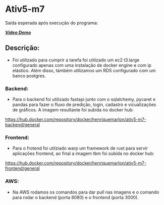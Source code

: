 # Ativ5-m7

Saída esperada após execução do programa:

[***Vídeo Demo***](https://www.loom.com/share/e3ffaaa774c740efbf75e75bc98bc8a8?sid=8e88cb83-d2b0-4ac2-95ee-cd0e44fa64a1)

## Descrição:

- Foi utilizado para cumprir a tarefa foi utilizado um ec2 t3.large configurado apenas com uma instalação de docker engine e com ip elástico. Além disso, támbém utilizamos um RDS configurado com um banco postgres.

### Backend:

- Para o backend foi utilizado fastapi junto com o sqlalchemy, pycaret e pandas para fazer o fluxo de predição, login, cadastro e vicualizações de gráficos. A imagem resultante foi subida no docker hub: 

https://hub.docker.com/repository/docker/henriquemarlon/ativ5-m7-backend/general

### Frontend:

- Para o frotend foi utilziado warp um framework de rust para servir aplicações frontend, ao final a imagem tbm foi subida no docker hub:

https://hub.docker.com/repository/docker/henriquemarlon/ativ5-m7-frontend/general

### AWS:

-  Na AWS rodamos os comandos para dar pull nas imagens e o comando para rodar o backend (porta 8080) e o frontend (porta 3000).
